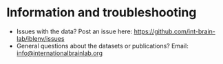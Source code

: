 # Information and troubleshooting
- Issues with the data? Post an issue here: <https://github.com/int-brain-lab/iblenv/issues>
- General questions about the datasets or publications?  Email: [info@internationalbrainlab.org](info@internationalbrainlab.org)
